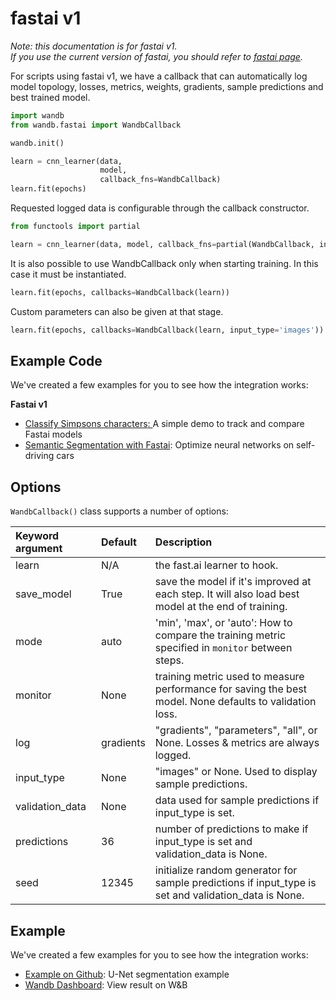 # fastai v1

_Note: this documentation is for fastai v1.  
If you use the current version of fastai, you should refer to_ [_fastai page_](./)_._

For scripts using fastai v1, we have a callback that can automatically log model topology, losses, metrics, weights, gradients, sample predictions and best trained model.

```python
import wandb
from wandb.fastai import WandbCallback

wandb.init()

learn = cnn_learner(data,
                    model,
                    callback_fns=WandbCallback)
learn.fit(epochs)
```

Requested logged data is configurable through the callback constructor.

```python
from functools import partial

learn = cnn_learner(data, model, callback_fns=partial(WandbCallback, input_type='images'))
```

It is also possible to use WandbCallback only when starting training. In this case it must be instantiated.

```python
learn.fit(epochs, callbacks=WandbCallback(learn))
```

Custom parameters can also be given at that stage.

```python
learn.fit(epochs, callbacks=WandbCallback(learn, input_type='images'))
```

## Example Code

We've created a few examples for you to see how the integration works:

**Fastai v1**

* [Classify Simpsons characters](https://github.com/borisdayma/simpsons-fastai)[: ](https://app.wandb.ai/jxmorris12/huggingface-demo/reports/A-Step-by-Step-Guide-to-Tracking-Hugging-Face-Model-Performance--VmlldzoxMDE2MTU)A simple demo to track and compare Fastai models
* [Semantic Segmentation with Fastai](https://github.com/borisdayma/semantic-segmentation): Optimize neural networks on self-driving cars

## Options

`WandbCallback()` class supports a number of options:

| Keyword argument | Default | Description |
| :--- | :--- | :--- |
| learn | N/A | the fast.ai learner to hook. |
| save\_model | True | save the model if it's improved at each step. It will also load best model at the end of training. |
| mode | auto | 'min', 'max', or 'auto': How to compare the training metric specified in `monitor` between steps. |
| monitor | None | training metric used to measure performance for saving the best model. None defaults to validation loss. |
| log | gradients | "gradients", "parameters", "all", or None. Losses & metrics are always logged. |
| input\_type | None | "images" or None. Used to display sample predictions. |
| validation\_data | None | data used for sample predictions if input\_type is set. |
| predictions | 36 | number of predictions to make if input\_type is set and validation\_data is None. |
| seed | 12345 | initialize random generator for sample predictions if input\_type is set and validation\_data is None. |

## Example

We've created a few examples for you to see how the integration works:

* [Example on Github](https://github.com/wandb/examples/blob/master/tf-estimator-mnist/mnist.py): U-Net segmentation example
* [Wandb Dashboard](https://app.wandb.ai/wandb/witness/runs/uy25i7te?workspace=user-cayush): View result on W&B

